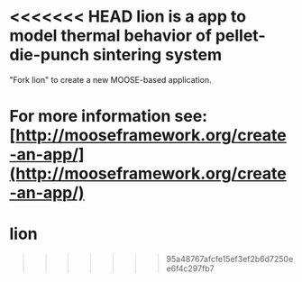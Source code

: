 <<<<<<< HEAD
lion is a app to model thermal behavior of pellet-die-punch sintering system
=====

"Fork lion" to create a new MOOSE-based application.

For more information see: [http://mooseframework.org/create-an-app/](http://mooseframework.org/create-an-app/)
=======
# lion
>>>>>>> 95a48767afcfe15ef3ef2b6d7250ee6f4c297fb7
